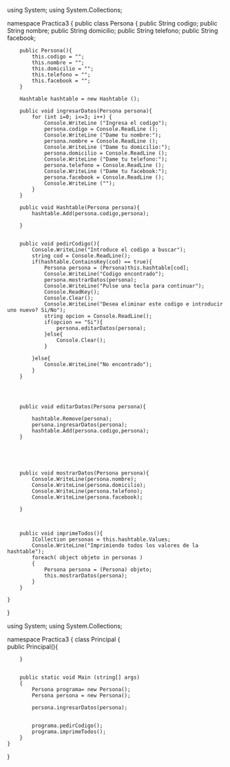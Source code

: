 using System;
using System.Collections;

namespace Practica3
{
  public class Persona
	{
		public String codigo;
		public String nombre;
		public String domicilio;
		public String telefono;
		public String facebook;
		
		
		public Persona(){
			this.codigo = "";
			this.nombre = "";
			this.domicilio = "";
			this.telefono = "";
			this.facebook = "";
		}

		Hashtable hashtable = new Hashtable ();

		public void ingresarDatos(Persona persona){
			for (int i=0; i<=3; i++) {
				Console.WriteLine ("Ingresa el codigo");
				persona.codigo = Console.ReadLine ();
				Console.WriteLine ("Dame tu nombre:");
				persona.nombre = Console.ReadLine ();
				Console.WriteLine ("Dame tu domicilio:");
				persona.domicilio = Console.ReadLine ();
				Console.WriteLine ("Dame tu telefono:");
				persona.telefono = Console.ReadLine ();
				Console.WriteLine ("Dame tu facebook:");
				persona.facebook = Console.ReadLine ();
				Console.WriteLine ("");	
			}
		}
		
		public void Hashtable(Persona persona){  
			hashtable.Add(persona.codigo,persona);
			
		}


		public void pedirCodigo(){
			Console.WriteLine("Introduce el codigo a buscar");
			string cod = Console.ReadLine();
			if(hashtable.ContainsKey(cod) == true){         
				Persona persona = (Persona)this.hashtable[cod];      
				Console.WriteLine("Codigo encontrado");	
				persona.mostrarDatos(persona);
				Console.WriteLine("Pulse una tecla para continuar");	
				Console.ReadKey();	
				Console.Clear();
				Console.WriteLine("Desea eliminar este codigo e introducir uno nuevo? Si/No");
				string opcion = Console.ReadLine();
				if(opcion == "Si"){	
					persona.editarDatos(persona);       
				}else{
					Console.Clear();
				}
				
			}else{
				Console.WriteLine("No encontrado");
			}
		}
		
		
		
		
		public void editarDatos(Persona persona){
		
			hashtable.Remove(persona);
			persona.ingresarDatos(persona);
			hashtable.Add(persona.codigo,persona);
		}

		
		
		
		
		public void mostrarDatos(Persona persona){
			Console.WriteLine(persona.nombre);
			Console.WriteLine(persona.domicilio);
			Console.WriteLine(persona.telefono);
			Console.WriteLine(persona.facebook);
		
		}
		
		
		
		public void imprimeTodos(){
			ICollection personas = this.hashtable.Values;
			Console.WriteLine("Imprimiendo todos los valores de la hashtable");
			foreach( object objeto in personas )
			{
				Persona persona = (Persona) objeto;
				this.mostrarDatos(persona);
			}	
		}

	}
}
		


using System;
using System.Collections;


namespace Practica3
{
  class Principal
	{	
		public Principal(){
			
		}
		
		
		public static void Main (string[] args)
		{
			Persona programa= new Persona();	
			Persona persona = new Persona();

			persona.ingresarDatos(persona);

			
			programa.pedirCodigo();
			programa.imprimeTodos();
		}
	}
}
